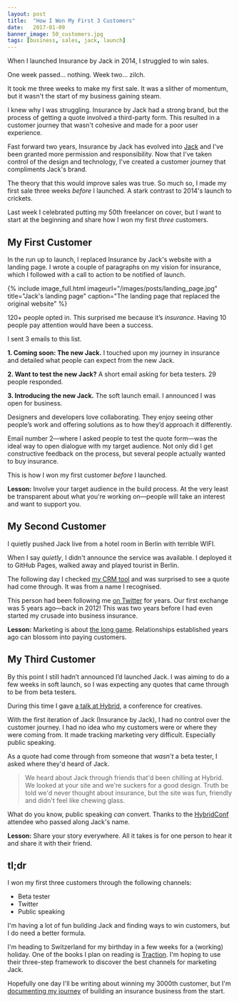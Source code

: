 ```yaml
---
layout: post
title:  "How I Won My First 3 Customers"
date:   2017-01-09
banner_image: 50_customers.jpg
tags: [business, sales, jack, launch]
---
```


When I launched Insurance by Jack in 2014, I struggled to win sales.

One week passed… nothing. Week two… zilch. 

It took me three weeks to make my first sale. It was a slither of momentum, but it wasn't the start of my business gaining steam. 

I knew why I was struggling. Insurance by Jack had a strong brand, but the process of getting a quote involved a third-party form. This resulted in a customer journey that wasn't cohesive and made for a poor user experience.

Fast forward two years, Insurance by Jack has evolved into <a href="https://withjack.co.uk">Jack</a> and I've been granted more permission and responsibility. Now that I've taken control of the design and technology, I've created a customer journey that compliments Jack's brand.

The theory that this would improve sales was true. So much so, I made my first sale three weeks _before_ I launched. A stark contrast to 2014's launch to crickets.

Last week I celebrated putting my 50th freelancer on cover, but I want to start at the beginning and share how I won my first _three_ customers.

<h2>My First Customer</h2>

In the run up to launch, I replaced Insurance by Jack's website with a landing page. I wrote a couple of paragraphs on my vision for insurance, which I followed with a call to action to be notified of launch.

{% include image_full.html imageurl="/images/posts/landing_page.jpg" title="Jack's landing page" caption="The landing page that replaced the original website" %}

120+ people opted in. This surprised me because it’s _insurance_. Having 10 people pay attention would have been a success.

I sent 3 emails to this list.

__1. Coming soon: The new Jack.__ I touched upon my journey in insurance and detailed what people can expect from the new Jack.

__2. Want to test the new Jack?__ A short email asking for beta testers. 29 people responded.

__3. Introducing the new Jack.__ The soft launch email. I announced I was open for business.

Designers and developers love collaborating. They enjoy seeing other people’s work and offering solutions as to how they’d approach it differently.

Email number 2—where I asked people to test the quote form—was the ideal way to open dialogue with my target audience. Not only did I get constructive feedback on the process, but several people actually wanted to buy insurance.

This is how I won my first customer _before_ I launched.

<strong>Lesson:</strong> Involve your target audience in the build process. At the very least be transparent about what you're working on—people will take an interest and want to support you. 

<h2>My Second Customer</h2>

I quietly pushed Jack live from a hotel room in Berlin with terrible WIFI.

When I say _quietly_, I didn't announce the service was available. I deployed it to GitHub Pages, walked away and played tourist in Berlin.

The following day I checked <a href="/2016/09/13/tools-i-use/">my CRM tool</a> and was surprised to see a quote had come through. It was from a name I recognised.

This person had been following me <a href="http://twitter.com/iamashley">on Twitter</a> for years. Our first exchange was 5 years ago—back in 2012! This was two years before I had even started my crusade into business insurance.

<strong>Lesson:</strong> Marketing is about <a href="https://justinjackson.ca/play-the-long-game/">the long game</a>. Relationships established years ago can blossom into paying customers.

<h2>My Third Customer</h2>

By this point I still hadn’t announced I’d launched Jack. I was aiming to do a few weeks in soft launch, so I was expecting any quotes that came through to be from beta testers.

During this time I gave <a href="/idea-to-launch-in-11-years/">a talk at Hybrid</a>, a conference for creatives.

With the first iteration of Jack (Insurance by Jack), I had no control over the customer journey. I had no idea who my customers were or where they were coming from. It made tracking marketing very difficult. Especially public speaking.

As a quote had come through from someone that _wasn't_ a beta tester, I asked where they'd heard of Jack.

<blockquote>We heard about Jack through friends that'd been chilling at Hybrid. We looked at your site and we're suckers for a good design. Truth be told we'd never thought about insurance, but the site was fun, friendly and didn't feel like chewing glass.</blockquote>

What do you know, public speaking _can_ convert. Thanks to the <a href="https://hybridconf.net/">HybridConf</a> attendee who passed along Jack's name.

<strong>Lesson:</strong> Share your story everywhere. All it takes is for one person to hear it and share it with their friend.

<h2>tl;dr</h2>

I won my first three customers through the following channels:

* Beta tester
* Twitter
* Public speaking

I'm having a lot of fun building Jack and finding ways to win customers, but I do need a better formula.

I'm heading to Switzerland for my birthday in a few weeks for a (working) holiday. One of the books I plan on reading is <a href="http://tractionbook.com/">Traction</a>. I'm hoping to use their three-step framework to discover the best channels for marketing Jack.

Hopefully one day I'll be writing about winning my 3000th customer, but I'm <a href="/newsletter">documenting my journey</a> of building an insurance business from the start.